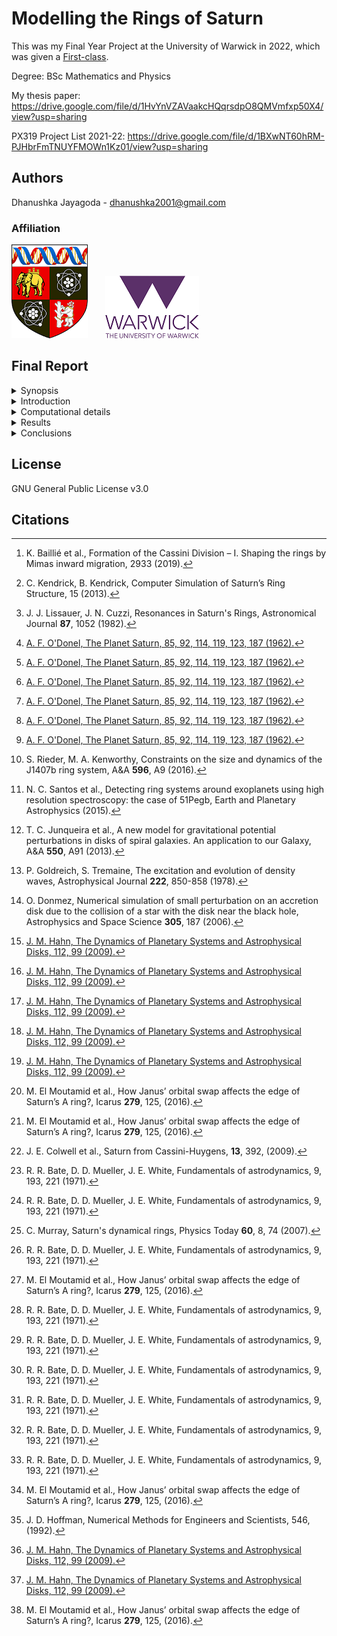 # Modelling the Rings of Saturn

This was my Final Year Project at the University of Warwick in 2022, which was given a [First-class](https://drive.google.com/file/d/1U0OKGjXay2MrkH1fxmdhtpEDRbPdHB9t/view?usp=sharing).

Degree: BSc Mathematics and Physics

My thesis paper: https://drive.google.com/file/d/1HvYnVZAVaakcHQqrsdpO8QMVmfxp50X4/view?usp=sharing

PX319 Project List 2021-22: https://drive.google.com/file/d/1BXwNT60hRM-PJHbrFmTNUYFMOWn1Kz01/view?usp=sharing

<!--
> more text

Hi $`m_s = 2`$

```math
SE = \frac{\sigma}{\sqrt{n}}
```
$$
m_{COM} = 2
$$

```math
\begin{aligned}
\dot{x} & = \sigma(y-x) \\
\dot{y} & = \rho x - y - xz \\
\dot{z} & = -\beta z + xy
\end{aligned}
```

Hi $`m_s = 2`$

<details><summary> Test </summary>

## Test
[<img width="2766" height="1364" alt="image" src="https://github.com/user-attachments/assets/55930fb5-a2d2-4aac-a539-142423533772" />](https://ciclops.org/view/2230/In-Saturns-Shadow---the-Pale-Blue-Dot.html)
_Figure 1: A picture of Saturn and its rings backlit by the Sun, taken by Cassini in 2006 (NASA/JPL-Caltech/Space
Science Institute)._
dsdsdsd

dsdsds Hi $`m_s = 2

```math
m_s = 2
```

```math
\begin{aligned}
\dot{x} & = \sigma(y-x) \\
\dot{y} & = \rho x - y - xz \\
\dot{z} & = -\beta z + xy
\end{aligned}
```

sasasas

sasasas

</details>
-->

## Authors
Dhanushka Jayagoda - <dhanushka2001@gmail.com>
### Affiliation
![Warwick University logo](images/Shield_of_the_University_of_Warwick-small.png)&nbsp;&nbsp;&nbsp;&nbsp;&nbsp;&nbsp;&nbsp;![Warwick University logo](images/WarwickLogo-small.png)   

<!--
## Section 1
01. text
   ![Saturn's ring gaps annotated](images/saturn4.png)
-->

## Final Report

<details><summary> Synopsis </summary>

## Synopsis

* The main objective of this project is to model the rings of Saturn by creating a
computer program, to see and explain how gaps form, as well as other structures
like spiral density waves, and wakes from embedded moons.

* The results will be
compared with observational data and theory to see how well they match.

* To model ring particles, the velocity Verlet method will be used to integrate Newton’s
equations of motion. Newton’s law of gravitation and Kepler’s third law will be
used.

* For satellite wakes, the ring particles will be modelled as an incompressible
fluid in a Keplerian shear flow, using 2D diffusion-advection equations. Gauss-Seidel iteration and the explicit Euler method will be used to solve the unsteady 2D
diffusion and advection equations.

* The results from the simulations show that gaps
form as predicted by the theory, in locations where ring particles are in resonance
with perturbing moons. From observational data, most gaps are further out than
what theory predicts, due to factors like the eccentricity of the moon’s orbit and
co-orbital moons which the simulations took into account. Results from the fluid
simulation show embedded moons do cause wakes.

</details>

<details><summary> Introduction </summary>

## Introduction
[<img width="2766" height="1364" alt="image" src="https://github.com/user-attachments/assets/55930fb5-a2d2-4aac-a539-142423533772" />](https://ciclops.org/view/2230/In-Saturns-Shadow---the-Pale-Blue-Dot.html)
_Figure 1: A picture of Saturn and its rings backlit by the Sun, taken by Cassini in 2006 (NASA/JPL-Caltech/Space
Science Institute)._


Saturn's rings are a majestic sight, with its radial symmetry, they exhibit many interesting features, from spiral density waves to the multitude of gaps. Some of these gaps are due to orbital resonances from Saturn's moons, one of the most notable being the Huygens gap, caused by the 2:1 inner Lindblad resonance (ILR) from Mimas.[^Paper_4] A ring particle in this location would have an orbital period half that of Mimas. Other gaps are caused by moons inside the rings, which produces a wake at the gap boundary. However, there are some gaps that are yet to be fully explained, some have proposed asteroid impacts,[^Paper_3] as well as interparticle collisions and excitation of density waves.[^Paper_2] This project aims to simulate these mechanisms, particularly, resonances, embedded moons, and spiral density waves, to see if they match with observation and theory.

[^Paper_4]: K. Baillié et al., Formation of the Cassini Division – I. Shaping the rings by Mimas inward
migration, 2933 (2019).
[^Paper_2]: J. J. Lissauer, J. N. Cuzzi, Resonances in Saturn's Rings, Astronomical Journal **87**, 1052 (1982).
[^Paper_3]: C. Kendrick, B. Kendrick, Computer Simulation of Saturn’s Ring Structure, 15 (2013).

[<img width="1920" height="1080" alt="image" src="https://github.com/user-attachments/assets/5ecf5417-5057-453a-b628-a17fd3dcbb67" />](https://ciclops.org/view/8489/The-Realm-of-Daphnis.html)
_Figure 2: A picture of Daphnis, a shepherding moon, first discovered by Cassini in 2005, taken by Cassini in 2017, leaving a wavy wake behind and in front of it (NASA/JPL-Caltech/Space Science Institute)._


Saturn's rings were first discovered in 1610 by Galileo, though he mistook them for two large satellites.[^Paper_1] Huygens was the first to propose it was a ring in 1655.[^Paper_1] In 1675, Cassini had discovered a gap in the ring,[^Paper_1] which we now call the "Cassini Division", he was also the first to propose that the rings were made out of smaller particles.[^Paper_1] In 1785, Laplace proved mathematically that even the narrow, rotating rings he envisioned would be unstable,[^Paper_1] however the idea that the rings were solid remained for almost another century. In 1857, Maxwell showed that the ring system had to be composed of many smaller particles, ending the 200-year-old belief that the rings were solid.[^Paper_1]

[^Paper_1]: [A. F. O'Donel, The Planet Saturn, 85, 92, 114, 119, 123, 187 (1962).](https://archive.org/details/planetsaturnhist0000alex/page/n9/mode/2up)

In recent years, NASA's Cassini probe has given us clear images of Saturn and its rings, which has led to the discovery of new moons, including shepherding moons which are embedded in the rings themselves, and leave a wake in their path. This has allowed many to study the gaps in great detail, and is what will be used to compare with the results.

Recent discoveries have found many exoplanets with ring systems much larger than Saturn's.[^Paper_5][^Paper_7] Understanding how Saturn's rings form can help to understand how much larger ring systems can form. Furthermore, the underlying physics behind ring structure formation, in particular, perturbation and resonance, is identical to that which forms spiral galaxies,[^Paper_6] as was first proposed by Goldreich and Tremaine,[^Paper_12] as well as accretion disk structure.[^Paper_8]

[^Paper_5]: S. Rieder, M. A. Kenworthy, Constraints on the size and dynamics of the J1407b ring system, A&A **596**, A9 (2016).
[^Paper_6]: T. C. Junqueira et al., A new model for gravitational potential perturbations in disks of spiral galaxies. An application to our Galaxy, A&A **550**, A91 (2013).
[^Paper_7]: N. C. Santos et al., Detecting ring systems around exoplanets using high resolution spectroscopy: the case of 51Pegb, Earth and Planetary Astrophysics (2015).
[^Paper_8]: O. Donmez, Numerical simulation of small perturbation on an accretion disk
due to the collision of a star with the disk near the black hole, Astrophysics and Space Science **305**, 187 (2006).
[^Paper_12]: P. Goldreich, S. Tremaine, The excitation and evolution of density waves, Astrophysical Journal **222**, 850-858 (1978).

In most cases, the perturbations from a moon do not accumulate on a particle, but get overpowered by the gravity of Saturn. However, if a particle and moon's orbital frequency are an integer ratio, the moon will periodically appear in the same location for the particle, which leads to gravitational perturbations accumulating, and causing the particle's orbit to become eccentric. This is one of the mechanisms that causes a visible gap to form in the ring.

Consider a 3-body system, with a primary body (Saturn), with mass $`m_p`$; an orbiting secondary body (moon), with mass $`m_s`$; and a ring particle. The particle will be orbiting the primary, while being perturbed by the secondary. The primary's frame is non-inertial, as it is orbiting around the system's centre-of-mass (COM). By definition,

<p align="center">
$\vec{r'_{COM}} = \frac{m_p\vec{r'_p}+m_s\vec{r'_s}}{m_p+m_s} = \vec{0},$ &nbsp; (1) <br>
$\implies \vec{r'_p} = -\frac{m_s}{m_p}\vec{r'_s},$ &nbsp;&nbsp;&nbsp;&nbsp;&nbsp;&nbsp;&nbsp;&nbsp; (2) <br>
</p>

where $`\vec{r'_{COM}}`$, $`\vec{r'_p}`$ and $`\vec{r'_s}`$ are the positions of the COM, primary and secondary relative to the COM. $`m_p >> m_s \implies \vec{r'_p} \simeq \vec{0},`$ $`\therefore \vec{r'_p} \simeq \vec{r'_{COM}}`$. In reality, the mass of Saturn is $`\sim10^3`$ times heavier than its most massive moon, Titan, and $`\sim10^7`$ times heavier than the most massive moon used in this project, Mimas. For this reason, and for simplifying calculations, the primary will be approximated as an inertial frame.

The angle between $`\vec{r}`$ and $`\vec{r_s}`$ is $`\varphi=\theta - \theta_s`$, where $`\theta`$ and $`\theta_s`$ denote the particle and secondary's angle from the $`\vec{x}`$-axis. Switching to polar coordinates, $`\Phi_s`$ is a function of $`r`$ and $`\varphi`$, and crucially,  $`\Phi_s(r,\varphi)=\Phi_s(r,\textminus\varphi)`$. Because $`\Phi_s(r,\varphi)`$ is symmetric in $`\varphi`$, it can be Fourier expanded, with all the odd parts equal to zero, giving,[^Paper_9]

[^Paper_9]: [J. M. Hahn, The Dynamics of Planetary Systems and Astrophysical Disks, 112, 99 (2009).](https://gemelli.spacescience.org/~hahnjm/book/chap6.pdf)

<p align="center">
$\Phi_s(r,\varphi) = \frac{1}{2}\phi_0(r) + \sum_{m=1}^{\infty} \phi_m(r)\cos(m\varphi).$ &nbsp;&nbsp;&nbsp;&nbsp; (3) <br>
</p>

This Fourier expansion has infinite terms, each corresponding to a Lindblad resonance, which is a location where the cumulative perturbations from the secondary is large.[^Paper_9] For low $`m^{\textup{th}}`$-order terms, these locations are far apart, which means one term is dominating, and we can ignore the infinite other terms.[^Paper_9]

[<img width="4510" height="1794" alt="lindblad4" src="https://github.com/user-attachments/assets/b913fce7-97ec-44a5-8d7b-cba6731bd278" />](https://commons.wikimedia.org/wiki/File:Lindblad_resonance_sites.png)
_Figure 3: The radii of the secondary's $`m^{\textup{th}}`$ inner (ILR) and outer (OLR) Lindblad resonances relative to the secondary's orbit, located at the corotation circle (CC) (Dhanushka Jayagoda, 2022)._

Assuming that the secondary's orbit is circular, and the primary's gravitational potential is Keplerian, the locations of the Lindblad resonances are given by,[^Paper_9]

<p align="center">
$r = \left(1 - \frac{\epsilon}{m}\right)^\frac{2}{3}a_s = \left(\frac{m-\epsilon}{m}\right)^\frac{2}{3}a_s,$ &nbsp;&nbsp;&nbsp;&nbsp; (4) <br>
</p>

where $`\epsilon=\pm1`$, and $`a_s`$ is the secondary's orbital radius. Fig. 3 shows the locations of the Lindblad resonances, $`r=[(m-1)/m]^{2/3}a_s`$ are the ILRs, and $`r=[(m+1)/m]^{2/3}a_s`$ are the OLRs. Because of the assumptions, the locations will slightly differ if the secondary's orbit is eccentric, or if the primary body is oblate.[^Paper_9]

From Kepler's third law we have,

<p align="center">
$\left(\frac{T}{T_s}\right)^2 = \left(\frac{R}{R_s}\right)^3,$ &nbsp;&nbsp;&nbsp;&nbsp; (5) <br>
</p>

where $`T`$, $`T_s`$, $`R`$ and $`R_s`$ denote the particle and secondary's orbital periods and radii. Rearranging and solving for $R$ gives,

<p align="center">
$R = \left(\frac{T}{T_s}\right)^\frac{2}{3}R_s.$ &nbsp;&nbsp;&nbsp;&nbsp; (6) <br>
</p>

Letting $`k=T/T_s`$ denote the ratio of the orbital periods, we can see that Eq. (4) and \(6) are similar. From Eq. (4) and (6), we have that the ratio of the orbital periods for a $`m^{\textup{th}}`$-order Lindblad resonance is $`k=(m-\epsilon)/m`$. For a $`m=2`$ ILR, $`k=\frac{1}{2}`$, meaning the resonance location occurs where a particle has an orbital period half that of the secondary, as expected. Since the majority of ring particles are located on the inside of Saturn's moons' orbits, only ILRs will be considered in this project.
 
Saturn also features two moons, Janus and Epimetheus, that are in a co-orbital configuration, which is the only configuration of its kind with two moons, in the Solar System.[^Paper_15] Janus and Epimetheus have orbital radii that are closer than their own diameters, yet they do not collide, but rather periodically exchange momentum and switch orbital radii every 4 years.[^Paper_15] Janus, the more massive of the two, is said to create the most visible spiral density waves from its excited 2:1 Lindblad resonance site, due to its oscillatory orbit.[^Paper_16]

[^Paper_15]: M. El Moutamid et al., How Janus’ orbital swap affects the edge of Saturn’s A ring?, Icarus **279**, 125, (2016).
[^Paper_16]: J. E. Colwell et al., Saturn from Cassini-Huygens, **13**, 392, (2009).

</details>

<details><summary>Computational details</summary>

## Computational details

### A. Numerical methods: Euler and Verlet

The two methods considered for integrating Newton's equations of motion in this project are, Euler's method and the velocity Verlet method.

Euler's method is as follows,

1. Calculate $`\vec{r}(t+\Delta t) = \vec{r}(t) + \vec{v}(t)\Delta t + \frac12\vec{a}(t)\Delta t^2,`$
2. Work out $`\vec{a}(t+\Delta t)`$ from the gravitational interactions using $`\vec{r}(t+\Delta t),`$
3. Calculate $`\vec{v}(t+\Delta t) = \vec{v}(t) + \vec{a}(t)\Delta t.`$

The Velocity Verlet algorithm is as follows,

1. Calculate $`\vec{r}(t+\Delta t) = \vec{r}(t) + \vec{v}(t)\Delta t + \frac12\vec{a}(t)\Delta t^2,`$
2. Work out $`\vec{a}(t+\Delta t)`$ from the gravitational interactions using $`\vec{r}(t+\Delta t),`$
3. Calculate $`\vec{v}(t+\Delta t) = \vec{v}(t) + \frac12\left(\vec{a}(t) + \vec{a}(t+\Delta t)\right)\Delta t.`$

The only difference between the methods is the final step, where the Verlet method combines the old and new acceleration vectors, instead of just the old acceleration vector. This change drops the magnitude of $`\%error`$ by a factor of $`10^3`$ for a timestep $`\Delta t=1000~s`$, and changes the order of error from $`\mathcal{O}(\Delta t)`$ to $`\mathcal{O}(\Delta t^2)`$, as can be seen from Fig. 4.

<img width="1920" height="977" alt="saturn_error2 1" src="https://github.com/user-attachments/assets/924e9695-b781-424a-b619-26d44bb91ed1" />
<img width="1920" height="977" alt="saturn_error6 1" src="https://github.com/user-attachments/assets/7d38e504-7791-4af6-b75f-cd0eb055d87f" />

_Figure 4: Above is two graphs plotting the $`\%error`$ in position and velocity of Mimas against timestep ($`s`$) for both Euler and Verlet methods. Below is a graph of $`\%error`$ in position of Mimas against timestep using Verlet. Mimas is modelled to have a circular orbit. (Dhanushka Jayagoda, 2022)_
    
Because of the improvement in stability, velocity Verlet will be the method used in this project. For both methods, Newton's law of gravitation is used to calculate the gravitational interactions from Saturn and its moons, and Kepler's third law is used, to calculate orbital periods and initial velocities, given an initial orbital radius, $`R`$.

From Kepler's third law, we are given that,[^Paper_14]

[^Paper_14]: R. R. Bate, D. D. Mueller, J. E. White, Fundamentals of astrodynamics, 9, 193, 221 (1971).

<p align="center">
$T^2 = \left(\frac{4\pi^2}{Gm_p}\right)R^3,$ &nbsp;&nbsp;&nbsp;&nbsp; (7) <br><br>
$\therefore &nbsp;&nbsp;&nbsp;&nbsp; T = 2\pi\sqrt{\frac{R^3}{Gm_p}}.$ &nbsp;&nbsp;&nbsp;&nbsp; (8) <br>
</p>

Substituting Eq. (8) into the formula for tangential velocity gives,

<p align="center">
$v = \frac{2\pi R}{T} = \sqrt{\frac{Gm_p}{R}},$ &nbsp;&nbsp;&nbsp;&nbsp; (9) <br>
</p>

where $G$ is the gravitational constant. Acceleration is calculated using Newton's law of gravitation, for a ring particle $`i`$,[^Paper_14]

<p align="center">
$\ddot{\vec{r_i}} = G \cdot \sum_{j\neq i} \frac{m_j}{r_{ij}^3} \vec{r_{ij}},$ &nbsp;&nbsp;&nbsp;&nbsp; (10) <br>
</p>

With $`n`$ ring particles, the total interactions amounts to $`n(n-1)/2`$, which is of order $`\mathcal{O}(n^2)`$. In the interest of speed, the particles in the Verlet method simulation will be modelled as non-interacting, only interacting with Saturn and its moons, which is of order $`\mathcal{O}(n)`$ interactions. In reality, ring particles will experience self-gravity with neighbouring particles, however Keplerian shear mostly prevents this from becoming dominant.[^Paper_13]

[^Paper_13]: C. Murray, Saturn's dynamical rings, Physics Today **60**, 8, 74 (2007).

### B. Special perturbation methods: Cowell and Encke

<img width="3000" height="3000" alt="enckemethod" src="https://github.com/user-attachments/assets/c3eeb295-1e68-439e-a3ee-d63d43a5582c" />

_Figure 5: A diagram showing Encke's method, with $`n\_subcycles=3`$. Perturbations are exaggerated. (Dhanushka Jayagoda, 2022)_

There are two methods that can be used when calculating perturbations, Cowell's method and Encke's method. Cowell's method adds the perturbing interactions together and integrates in time continuously, whereas Encke's method involves subcycles, where perturbations are accumulated, and the unperturbed, osculating orbit is used as a reference, for which it rectifies discretely at every cycle. Fig. 5 shows how all the perturbations from the last rectification are accumulated, and added after the end of the current cycle. Perturbations of velocity will also be accumulated, as well as of position, due to the fact that $`\vec{r}(t+\Delta t)`$ and $`\vec{v}(t+\Delta t)`$ both need $`\vec{a}(t)`$. For the Verlet method, perturbations are calculated as follows,

<p align="center">
$d\vec{r} = \frac12 \Delta t^2 \sum_{n=0}^{N-1} \vec{a_s}(t+n\Delta t) = \sum_{n=1}^{N} d\vec{r_n},$ &nbsp;&nbsp;&nbsp;&nbsp; (11) <br><br>
$d\vec{v} = \frac12 \Delta t \sum_{n=0}^{N-1} \big(\vec{a_s}(t+n\Delta t) + \vec{a_s}(t+n\Delta t + \Delta t)\big) = \sum_{n=1}^{N} d\vec{v_n},$ &nbsp;&nbsp;&nbsp;&nbsp; (12) <br>
</p>

where $`N=n\_subcycles`$ is the number of subcycles, and $`t`$ is the simulation time of the current cycle. These perturbations are for the next cycle, at $`T=t+N\Delta t`$.
    
Cowell's method is better for when you want to find the path of a particle at a particular time, since the program updates continuously, however Encke's method allows you to go much further in time with the sacrifice that the data points are no longer continuous but occur at discrete jumps in time. Encke's method is also faster, however it is less accurate when a particle experiences large perturbations, such that $`dr/r`$ is no longer small.[^Paper_14]
    
The total simulation time,

<p align="center">
$t_s = \Delta t \cdot n\_subcycles \cdot n\_cycles,$ &nbsp;&nbsp;&nbsp;&nbsp; (13) <br>
</p>

where $`n\_cycles`$ is the number of cycles. Note that Cowell's method is a case of Encke's method with $`n\_subcycles=1`$. One of the known problems with Cowell and Encke's methods is the exponential error that accumulates over time. The only solutions are to reduce the timestep, or avoid particles getting too close to the moons.[^Paper_15]

### C. The elliptic orbit

For a moon with a circular orbit, radius $`r`$, its positions can simply be found through the parametric equation, $`(x,y)=\big(r\cos(2\pi t/T),r\sin(2\pi t/T)\big)`$, where $`t`$ and $`T`$ are the simulation time and orbital period. Modelling an elliptic orbit is not as simple. Parametric equations for an elliptic orbit can however, be approximated, by iteratively solving Kepler's equation.
    Kepler's equation is given by $`M = E - e\sin(E)`$, where $`M`$ is known as the "mean anomaly", $`e`$ is the eccentricity, and $`E`$ is the "eccentric anomaly".[^Paper_14] Calculating $`M`$ given $`E`$ is trivial, however the inverse problem is not, since the equation is transcendental, which means an approximate solution will need to be found instead.[^Paper_14] The steps for calculating an approximate position are as follows,[^Paper_14]

1. Calculate the mean motion, $`n = 2\pi/T`$, $`T=`$ orbital period,
2. Calculate the mean anomaly, $`M = nt`$, $`t=`$ time since perihelion (point on elliptic orbit closest to primary),
3. Compute the eccentric anomaly, $`E`$, by using Newton's method on Kepler's equation. Let,

   <p align="center">
   $f(E) = E - e\sin(E) - M(t) = 0,$ &nbsp;&nbsp;&nbsp;&nbsp; (14) <br>
   $E_{n+1} = E_{n} - \frac{f(E_n)}{f'(E_n)} = E_n - \frac{M_n-M(t)}{1-e \cos(E_n)},$ &nbsp;&nbsp;&nbsp;&nbsp; (15) <br>
   </p>

    where $`M_n=E_n-e\sin(E_n)`$.[^Paper_14] Eq. (15) can be iterated as many times as needed, until $`M_n - M(t)`$ becomes small enough.[^Paper_14] An initial value, $`E_0=\pi`$ is recommended for stability, however for $`e \approx 0`$, $`E_0=M(t)`$ is ample.[^Paper_14]

4. Calculate the approximate new position $`(x,y)=\left(a(\cos(E)-e),b\sin(E)\right)`$, where $`a`$ is the semi-major axis, and $`b=a\sqrt{1-e^2}`$ is the semi-minor axis.
   
Almost all of Saturn's moons can be modelled much faster this way, rather than using a numerical method. However, the one exception to this is the Janus-Epimetheus co-orbital configuration, which needs to be simulated with the Verlet method, to accurately model the horseshoe orbit.[^Paper_15]

### D. 2D diffusion-advection

In order to model the wake trails left by embedded moons, interparticle collisions can no longer be ignored. A small region near the moon will be considered, and area discretised so that a $`4~km`$-by-$`4~km`$ region is represented by one grid square, with a unique density, $`\rho_i`$, and velocity, $`\vec{v_i}`$. Gauss-Seidel iteration will be used to solve the Forward-Time Centered-Space (FTCS) approximation of the unsteady 2D diffusion equation.[^Paper_17] The gravitational interaction from the satellite, modelled in the centre of the grid, will evolve the velocity field and the explicit Euler method will be used to solve the advection equations. For the boundary conditions, density will be allowed to flow out of the system, as source terms will be included in the sides to account for the Keplerian shear flow. The frame of the moon is non-inertial, as it is orbiting and rotating, which keeps Saturn directly above the system. Given the region is small, the fictitious force from the frame orbiting will cancel with the centripetal force from the particles, and any horizontal component remaining is negligible compared to the interaction with the moon. Likewise for the fictitious forces arising from the frame rotating.

[^Paper_17]: J. D. Hoffman, Numerical Methods for Engineers and Scientists, 546, (1992).

</details>

<details><summary>Results</summary>

## Results

### A. Resonance strengths

<img width="5917" height="4530" alt="saturns_moons_strengths4" src="https://github.com/user-attachments/assets/7e05531a-08f4-44be-a28d-9a6adb086566" />

_Figure 6: Magnitude of the accumulated accelerations from each moon at varying distances from Saturn. (Dhanushka Jayagoda, 2022)_

<img width="410" alt="resonance_strengths_dt=1000_k=10000" src="https://github.com/user-attachments/assets/f16b2893-41ac-4cdc-b366-8eb766370958" />
<img width="410" alt="resonance_strengths_dt=1000_k=100000" src="https://github.com/user-attachments/assets/8194fc75-fa97-4ea2-a1ad-6dbb4b39aa3b" />

_Figure 7: Magnitude of the accumulated accelerations, with all the moons' perturbations combined, at varying distances from Saturn. Total simulation time: $`\sim0.32 ~yrs`$ (left) and $`\sim3.17 ~yrs`$ (right). (Dhanushka Jayagoda, 2022)_

In order to measure the strengths of the Lindblad resonances from each other moons, and get a rough idea of which moons matter the most, $`10,000`$ particles were placed between $`74,500~km`$ and $`140,220~km`$ from Saturn, covering Saturn's A, B, C, and F rings, along with 14 of Saturn's most prominent moons, each interacting with all $`10,000`$ particles. The particles and moons were simulated with fixed circular orbits, and the perturbations from each of the moons are separately accumulated. Since the particles were fixed in a circular orbit, no numerical method was needed to calculate the new positions. The simulation ran using Cowell's method, with $`10,000`$ cycles, each with a timestep $`\Delta t=1,000~s`$, amounting to $`\sim0.32~yrs`$ simulation time. Fig. 6 shows the results from this; by far the largest spike is from the 2:1 Mimas ILR, followed by the Janus-Epimetheus ILRs. Some of the embedded moons like Prometheus, Pan and Atlas show large perturbations, however these can't be considered as single resonance sites, as the particles close to these moons feel a contribution of many higher $`m^{th}`$-order ILRs. It is interesting to note that Titan, Saturn's heaviest moon, which is $`\sim10^4`$ times heavier than Mimas, does not even appear on the graph, this is due to its lowest order ILR, the 2:1 resonance, being located at $`r=(1/2)^{2/3}a_s \approx 769,730~km`$, far clear of the rings. From Fig. 7 it can be seen that over time, regions not close to any Lindblad resonances dampen in perturbations, whereas sites like the 2:1 Janus-Epimetheus ILR, spike in accumulated acceleration after more time has passed.

### B. Huygens gap

<img width="410" alt="saturnringdensity6graph2" src="https://github.com/user-attachments/assets/c465363a-a891-444b-ab42-e94fc4c7e84b" />
<img width="410" alt="saturnringdensity6graph2_ellipse" src="https://github.com/user-attachments/assets/f1efdab3-6ee2-4e50-9537-c132116e3423" />

_Figure 8: Ring particle density over time. $`10,000`$ particles initially between $`115,500~km`$ and $`118,000~km`$, with just Mimas and Saturn. Mimas' orbit modelled as a circle (left) and an ellipse (right). Total simulation time: $`\sim25.8~yrs`$. (Dhanushka Jayagoda, 2022)_

From the investigation into resonance strengths, it is clear that the 2:1 Mimas ILR is the most dominant resonance affecting the rings. Mimas' semi-major axis, $`a_s=185,539~km`$, therefore its 2:1 ILR location should be at $`r\approx116,882~km`$. Placing $`10,000`$ particles between $`115,500~km`$ and $`118,000~km`$, with just Mimas and Saturn influencing them, and using the Verlet and Encke methods to orbit the particles, produces Fig. 8. The top plot was with Mimas' modelled with a circular orbit, and the bottom plot was Mimas' modelled with an elliptic orbit, accurate to its true eccentricity, $`e=0.0196`$. Fig. 8 shows how the gaps get slightly pushed out with an eccentric Mimas orbit, Fig. 10 shows how the radial velocity spikes further out with an eccentric orbit. In the circular orbit plot, there appears to be a ringlet inside the gap, however with the elliptic orbit, there is a clean gap as predicted by the theory. In reality however, the Huygens gap is located at a radial distance, $`r=117,580~km`$, as seen in Fig. 9. This anomaly could be explained by the oblateness of Saturn, which is said to shift Lindblad resonances outward by,[^Paper_9]

<p align="center">
$\Delta r_r \simeq \frac{J_2}{2}\left(\frac{m+\epsilon}{m-\epsilon}\right)\frac{R_p^2}{r_r},$ &nbsp;&nbsp;&nbsp;&nbsp; (16) <br>
</p>

where $`J_2`$ is the primary's zonal harmonic and $`R_p`$ is the equatorial radius of the oblate planet. Both the circular and elliptic plots appear to show density waves initially, at around $`116,000~km`$, and start to drift away from the resonance site as predicted by theory.[^Paper_9]

[<img width="410" alt="image" src="https://github.com/user-attachments/assets/44ce3c68-68ff-40de-9e01-9bce62cadac0" />](https://ciclops.org/view/2127/The-Huygens-Gap.html)
[<img width="410" alt="image" src="https://github.com/user-attachments/assets/6277d0cf-1afc-4e38-b300-f2981c77d512" />](https://ciclops.org/view/3858/Expanse-of-Ice.html)
_Figure 9: Image of the Huygens gap taken by Cassini in 2006 (left), annotated image of the Cassini division with the Huygens gap, taken in 2007 by Cassini (right) (NASA/JPL-Caltech/Space Science Institute)._

<img width="1919" height="910" alt="radial_v" src="https://github.com/user-attachments/assets/aa0fcc80-d485-4077-b9a9-68fd38f05377" />

_Figure 10: The two diagrams above show the difference in radial velocity for eccentricity $`e=0`$ (left), and $`e=0.0196`$ (right). Simulation time: $`\sim25.8~yrs`$. (Dhanushka Jayagoda, 2022)_

### C. Co-orbital moons

[<img width="3849" alt="radial_v" src="https://github.com/user-attachments/assets/9643c067-8f26-4752-ab0f-ec3e10f16908" />](https://www.youtube.com/watch?v=P12ifsFwC6k)
_Figure 11: Locations of Janus and Epimetheus in a top-down view. The diagram above shows the horseshoe orbit when viewed in a rotating frame, and also shows them at their closest meeting, $`\sim15,000~km`$. (Click to watch animation). (Dhanushka Jayagoda, 2022)_

Janus and Epimetheus are two moons that orbit in roughly the same radius, swapping orbits and exchanging momentum periodically every 4 years. In order to model this, the Verlet method had to be used, as well as the Cowell method to get every position continuously rather than after discrete intervals in time. Initialising Janus to $`r=151,460~km`$, and Epimetheus to $`r=151,410~km`$ produced a 4-year periodicity, matching observational data.[^Paper_15]

<img width="410" alt="januslinegraph5" src="https://github.com/user-attachments/assets/231eb220-1e20-4ab9-a651-6f49bcc22a8c" />
<img width="410" alt="saturnringdensitygraph_janus_epimetheus2" src="https://github.com/user-attachments/assets/e52409f9-940f-4bc7-8ebe-970551460dd8" />

_Figure 12: Line graphs of radial positions (left) and ring particle density (right) for 10,000 particles close to the 2:1 ILR of Janus. Total simulation time: $\sim25.8$yrs. (Dhanushka Jayagoda, 2022)_

[<img width="1024" alt="image" src="https://github.com/user-attachments/assets/2f399781-edbb-47a1-9cb5-6ee184b0903a" />](https://ciclops.org/view/8612/Staggering-Structure.html)
_Figure 13: A spiral density wave at the 2:1 Janus ILR (NASA/JPL-Caltech/Space Science Institute)._

With the horseshoe orbit modelled, it is possible to influence the $`10,000`$ particles realistically. The top graph of Fig. 12 shows how particles start to clump together initially, and there's a clear drop in density at the radial distance $`r=95,900~km`$. The expected 2:1 ILR location for Janus from the theory is $`\sim95,414~km`$, this outward movement of the resonance location is indicative of the unique orbit pattern of Janus and Epimetheus. The bottom graph shows clearly how the 2:1 line is below the actual resonance location. The top graph of Fig. 12 appears to exhibit density waves as shown in Fig. 13, which seem to decay as time progresses.

### D. Shepherding moon

<img width="1801" height="613" alt="foo000" src="https://github.com/user-attachments/assets/176e6afd-a273-4dab-9c54-24e440079e50" />
<img width="1801" height="613" alt="foo020" src="https://github.com/user-attachments/assets/97023021-a57a-411a-a352-67fc566eca05" />
<img width="1801" height="613" alt="foo040" src="https://github.com/user-attachments/assets/e06e10c5-d34a-4af1-b76f-9141d88c3df6" />
<img width="1801" height="613" alt="foo060" src="https://github.com/user-attachments/assets/06e021c1-666c-435e-afa0-d98f1831d665" />
<img width="1801" height="613" alt="foo080" src="https://github.com/user-attachments/assets/9eeba881-eaaa-4811-b514-e2a99214062d" />
<img width="1801" height="613" alt="foo100" src="https://github.com/user-attachments/assets/c3d7ae90-38ca-4305-9484-88f9b2b1d606" />
<img width="1801" height="613" alt="foo200" src="https://github.com/user-attachments/assets/6fbeda26-6e8e-4031-8527-873cdafe3592" />
<img width="1801" height="613" alt="foo300" src="https://github.com/user-attachments/assets/0b8cb1f2-5423-4363-90d5-603474b11d9b" />

_Figure 14: 2D diffusion-advection simulation for Daphnis over time. (Dhanushka Jayagoda, 2022)_

Daphnis is the shepherding moon investigated in this project. From Fig. 14 wave-like wakes are visibly created by the embedded moon. There is slight deviation to what appears in real photos like Fig. 2 and movies taken by Cassini, as the wake seems to appear stationary, however the wake produced in the simulation seems to be periodically generated by a vortex of ring particle density hitting the gap boundaries.

</details>

<details><summary>Conclusions</summary>

## Conclusions

In conclusion, the work done in this project has shown how Lindblad resonances and perturbation can create visible gaps in the rings, and how elliptic orbits, and co-orbital moon configurations can lead to gaps moving further out, closer to the perturbing moon. This project has also shown that there are still some discrepancies with observation, meaning there is more at work causing the gaps to move further from the theory predicted locations. To take this project further, the oblateness of Saturn would have to be investigated. Precession of moon orbits could also be considered, as well as drag caused from Saturn's atmosphere, which would create the faint D-ring which the current simulation doesn't show. The mechanisms behind moonlet formation would be something to look into, self-gravity between neighbouring ring particles can lead to spiral density waves as well as bending waves in the vertical direction, which was not touched upon in this project.

</details>

## License
GNU General Public License v3.0

## Citations
